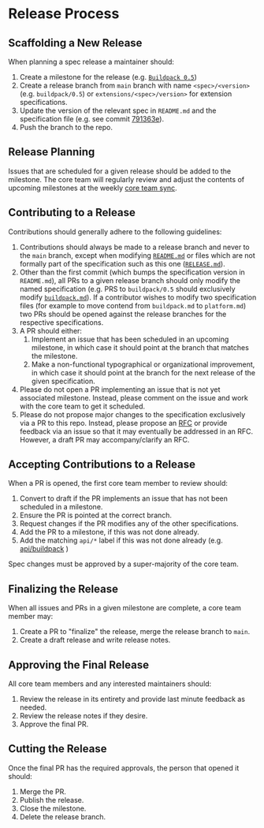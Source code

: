 # Release Process

## Scaffolding a New Release

When planning a spec release a maintainer should:
1. Create a milestone for the release (e.g. [`Buildpack 0.5`](https://github.com/buildpacks/spec/milestone/9))
1. Create a release branch from `main` branch with name `<spec>/<version>` (e.g. `buildpack/0.5`) or `extensions/<spec>/version>` for extension specifications.
1. Update the version of the relevant spec in `README.md` and the specification file (e.g. see commit [791363e](https://github.com/buildpacks/spec/commit/791363e329d22a7a116ac09df6e8c739ef21383e)).
1. Push the branch to the repo.


## Release Planning

Issues that are scheduled for a given release should be added to the milestone. The core team will regularly review and adjust the contents of upcoming milestones at the weekly [core team sync](https://github.com/buildpacks/community#core-team).

## Contributing to a Release

Contributions should generally adhere to the following guidelines:

1. Contributions should always be made to a release branch and never to the `main` branch, except when modifying [`README.md`](README.md) or files which are not formally part of the specification such as this one ([`RELEASE.md`](RELEASE.md)).
1. Other than the first commit (which bumps the specification version in `README.md`), all PRs to a given release branch should only modify the named specification (e.g. PRS to `buildpack/0.5` should exclusively modify [`buildpack.md`](buildpack.md)). If a contributor wishes to modify two specification files (for example to move contend from `buildpack.md` to `platform.md`) two PRs should be opened against the release branches for the respective specifications.
1. A PR should either:
   1. Implement an issue that has been scheduled in an upcoming milestone, in which case it should point at the branch that matches the milestone.
   1. Make a non-functional typographical or organizational improvement, in which case it should point at the branch for the next release of the given specification.
1. Please do not open a PR implementing an issue that is not yet associated milestone. Instead, please comment on the issue and work with the core team to get it scheduled.
1. Please do not propose major changes to the specification exclusively via a PR to this repo. Instead, please propose an [RFC](https://github.com/buildpacks/rfcs) or provide feedback via an issue so that it may eventually be addressed in an RFC. However, a draft PR may accompany/clarify an RFC.

## Accepting Contributions to a Release
When a PR is opened, the first core team member to review should:
1. Convert to draft if the PR implements an issue that has not been scheduled in a milestone.
1. Ensure the PR is pointed at the correct branch.
1. Request changes if the PR modifies any of the other specifications.
1. Add the PR to a milestone, if this was not done already.
1. Add the matching `api/*` label if this was not done already (e.g. [api/buildpack](https://github.com/buildpacks/spec/pulls?q=is%3Apr+label%3Aapi%2Fbuildpack+is%3Aopen) )

Spec changes must be approved by a super-majority of the core team.

## Finalizing the Release
When all issues and PRs in a given milestone are complete, a core team member may:
1. Create a PR to "finalize" the release, merge the release branch to `main`.
1. Create a draft release and write release notes.

## Approving the Final Release
All core team members and any interested maintainers should:
1. Review the release in its entirety and provide last minute feedback as needed.
1. Review the release notes if they desire.
1. Approve the final PR.

## Cutting the Release
Once the final PR has the required approvals, the person that opened it should:
1. Merge the PR.
1. Publish the release.
1. Close the milestone.
1. Delete the release branch.
